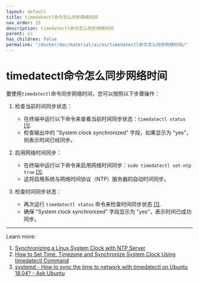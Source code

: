 ```yaml
---
layout: default
title: timedatectl命令怎么同步网络时间
nav_order: 15
description: timedatectl命令怎么同步网络时间
parent: ai
has_children: false
permalink: "/docker/doc/material/ai/os/timedatectl命令怎么同步网络时间/"
---
```


# timedatectl命令怎么同步网络时间

要使用`timedatectl`命令同步网络时间，您可以按照以下步骤操作：

1. 检查当前时间同步状态：
   - 在终端中运行以下命令来查看当前时间同步状态：`timedatectl status` [[1]](https://tecadmin.net/synchronizing-a-linux-system-clock-with-ntp-server/).
   - 检查输出中的 "System clock synchronized" 字段，如果显示为 "yes"，则表示时间已经同步。

2. 启用网络时间同步：
   - 在终端中运行以下命令来启用网络时间同步：`sudo timedatectl set-ntp true` [[1]](https://tecadmin.net/synchronizing-a-linux-system-clock-with-ntp-server/).
   - 这将启用系统与网络时间协议（NTP）服务器的自动时间同步。

3. 检查时间同步状态：
   - 再次运行 `timedatectl status` 命令来检查时间同步状态 [[1]](https://tecadmin.net/synchronizing-a-linux-system-clock-with-ntp-server/).
   - 确保 "System clock synchronized" 字段显示为 "yes"，表示时间已成功同步。

---
Learn more:

1. [Synchronizing a Linux System Clock with NTP Server](https://tecadmin.net/synchronizing-a-linux-system-clock-with-ntp-server/)
2. [How to Set Time, Timezone and Synchronize System Clock Using timedatectl Command](https://www.tecmint.com/set-time-timezone-and-synchronize-time-using-timedatectl-command/)
3. [systemd - How to sync the time to network with timedatectl on Ubuntu 18.04? - Ask Ubuntu](https://askubuntu.com/questions/1058593/how-to-sync-the-time-to-network-with-timedatectl-on-ubuntu-18-04)
